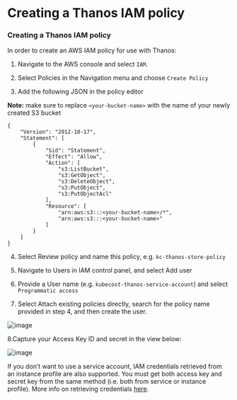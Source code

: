 Creating a Thanos IAM policy
============================

### Creating a Thanos IAM policy
In order to create an AWS IAM policy for use with Thanos:

1.  Navigate to the AWS console and select `IAM`.

2. Select Policies in the Navigation menu and choose `Create Policy`

3. Add the following JSON in the policy editor

**Note:** make sure to replace `<your-bucket-name>` with the name of your newly created S3 bucket

```
{
    "Version": "2012-10-17",
    "Statement": [
        {
            "Sid": "Statement",
            "Effect": "Allow",
            "Action": [
                "s3:ListBucket",
                "s3:GetObject",
                "s3:DeleteObject",
                "s3:PutObject",
                "s3:PutObjectAcl"
            ],
            "Resource": [
                "arn:aws:s3:::<your-bucket-name>/*",
                "arn:aws:s3:::<your-bucket-name>"
            ]
        }
    ]
}
```

4. Select Review policy and name this policy, e.g. `kc-thanos-store-policy`

5. Navigate to Users in IAM control panel, and select Add user

6. Provide a User name (e.g. `kubecost-thanos-service-account`) and select `Programmatic access`

7. Select Attach existing policies directly, search for the policy name provided in step 4, and then create the user.

![image](https://raw.githubusercontent.com/kubecost/docs/master/attach-existing.png)

8.Capture your Access Key ID and secret in the view below:

![image](https://raw.githubusercontent.com/kubecost/docs/master/key-created.png)

If you don’t want to use a service account, IAM credentials retrieved from an instance profile are also supported.
You must get both access key and secret key from the same method (i.e. both from service or instance profile). More info on retrieving credentials [here](https://thanos.io/storage.md/#credentials).

<!--- {"article":"4407595933847","section":"4402829036567","permissiongroup":"1500001277122"} --->